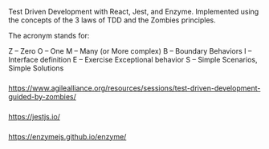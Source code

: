 Test Driven Development with React, Jest, and Enzyme. Implemented using the concepts of the 3 laws of TDD and the Zombies principles.

The acronym stands for:

Z – Zero
O – One
M – Many (or More complex)
B – Boundary Behaviors
I – Interface definition
E – Exercise Exceptional behavior
S – Simple Scenarios, Simple Solutions

###
https://www.agilealliance.org/resources/sessions/test-driven-development-guided-by-zombies/


###
https://jestjs.io/

###
https://enzymejs.github.io/enzyme/